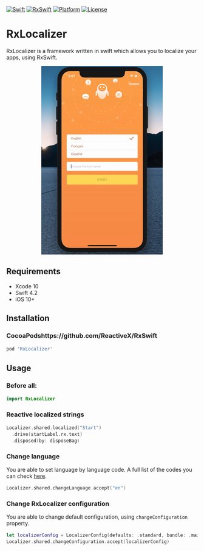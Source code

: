 [![Swift](https://img.shields.io/badge/swift-4.2-orange.svg)](https://github.com/khambir/RxLocalizer)
[![RxSwift](https://img.shields.io/badge/RxSwift-4.3.1-red.svg)](https://github.com/ReactiveX/RxSwift)
[![Platform](https://img.shields.io/badge/iOS-10+-blue.svg)](https://github.com/khambir/RxLocalizer/blob/master/LICENSE)
[![License](https://img.shields.io/badge/license-MIT-brightgreen.svg)]()

# RxLocalizer

RxLocalizer is a framework written in swift which allows you to localize your apps, using RxSwift. 

<p align="center"><img src="demo.gif" width="320" height="495" />

## Requirements

- Xcode 10
- Swift 4.2
- iOS 10+

## Installation

### CocoaPodshttps://github.com/ReactiveX/RxSwift

```ruby
pod 'RxLocalizer'
```

## Usage

### Before all:

```swift
import RxLocalizer
```

### Reactive localized strings

```swift
Localizer.shared.localized("Start")
  .drive(startLabel.rx.text)
  .disposed(by: disposeBag)
```

### Change language

You are able to set language by language code. 
A full list of the codes you can check [here](https://www.ibabbleon.com/iOS-Language-Codes-ISO-639.html).
```swift
Localizer.shared.changeLanguage.accept("en")
```

### Change RxLocalizer configuration

You are able to change default configuration, using `changeConfiguration` property.

```swift
let localizerConfig = LocalizerConfig(defaults: .standard, bundle: .main, tableName: "Localizable")
Localizer.shared.changeConfiguration.accept(localizerConfig)
```

